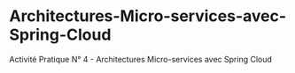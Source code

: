 # Architectures-Micro-services-avec-Spring-Cloud
Activité Pratique N° 4 - Architectures Micro-services avec Spring Cloud
